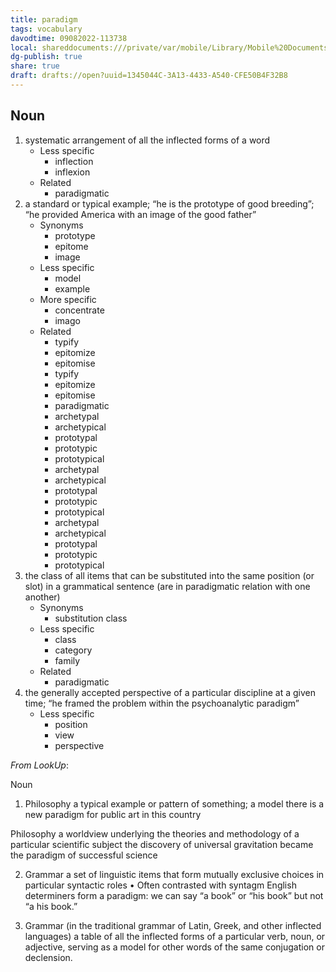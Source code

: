 ```yaml
---
title: paradigm
tags: vocabulary
davodtime: 09082022-113738
local: shareddocuments:///private/var/mobile/Library/Mobile%20Documents/iCloud~md~obsidian/Documents/OBSHIDDIAN/drafts/1345044C-3A13-4433-A540-CFE50B4F32B8.md
dg-publish: true
share: true
draft: drafts://open?uuid=1345044C-3A13-4433-A540-CFE50B4F32B8
---
```



## Noun

1. systematic arrangement of all the inflected forms of a word
	- Less specific
		- inflection
		- inflexion
	- Related
		- paradigmatic
2. a standard or typical example; “he is the prototype of good breeding”; “he provided America with an image of the good father”
	- Synonyms
		- prototype
		- epitome
		- image
	- Less specific
		- model
		- example
	- More specific
		- concentrate
		- imago
	- Related
		- typify
		- epitomize
		- epitomise
		- typify
		- epitomize
		- epitomise
		- paradigmatic
		- archetypal
		- archetypical
		- prototypal
		- prototypic
		- prototypical
		- archetypal
		- archetypical
		- prototypal
		- prototypic
		- prototypical
		- archetypal
		- archetypical
		- prototypal
		- prototypic
		- prototypical
3. the class of all items that can be substituted into the same position (or slot) in a grammatical sentence (are in paradigmatic relation with one another)
	- Synonyms
		- substitution class
	- Less specific
		- class
		- category
		- family
	- Related
		- paradigmatic
4. the generally accepted perspective of a particular discipline at a given time; “he framed the problem within the psychoanalytic paradigm”
	- Less specific
		- position
		- view
		- perspective

*From LookUp*:

Noun
1.	Philosophy a typical example or pattern of something; a model
there is a new paradigm for public art in this country

Philosophy a worldview underlying the theories and methodology of a particular scientific subject
the discovery of universal gravitation became the paradigm of successful science

2.	Grammar a set of linguistic items that form mutually exclusive choices in particular syntactic roles 	• Often contrasted with syntagm
English determiners form a paradigm: we can say “a book” or “his book” but not “a his book.”

3.	Grammar (in the traditional grammar of Latin, Greek, and other inflected languages) a table of all the inflected forms of a particular verb, noun, or adjective, serving as a model for other words of the same conjugation or declension.